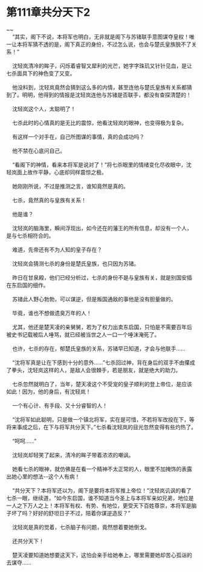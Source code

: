 # 第111章共分天下2
~~<br>&nbsp;&nbsp;&nbsp;&nbsp;“其实，阁下不说，本将军也明白，无非就是阁下与苏锗联手意图谋夺皇权！唯一让本将军猜不透的是，阁下真正的身份，不过怎么说，也会与楚氏皇族脱不了关系！”<br><br>&nbsp;&nbsp;&nbsp;&nbsp;沈轻岚清冷的眸子，闪烁着睿智又犀利的光芒，她字字珠玑又针针见血，是让七杀面具下的神色变了又变。<br><br>&nbsp;&nbsp;&nbsp;&nbsp;他没料到，沈轻岚竟然会猜到这么多的内情，甚至连他与楚氏皇族有关系都猜到了。明明，他得到的情报是沈轻岚连他与苏锗是否联手，都没有查探清楚的！<br><br>&nbsp;&nbsp;&nbsp;&nbsp;沈轻岚这个人，太聪明了！<br><br>&nbsp;&nbsp;&nbsp;&nbsp;七杀此时的心情真的是无比的震惊，他看沈轻岚的眼神，也变得极为复杂。<br><br>&nbsp;&nbsp;&nbsp;&nbsp;有这样一个对手在，自己所图谋的事情，真的会成功吗？<br><br>&nbsp;&nbsp;&nbsp;&nbsp;他不禁在心底问自己。<br><br>&nbsp;&nbsp;&nbsp;&nbsp;“看阁下的神情，看来本将军是说对了！”将七杀眼里的情绪变化尽收眼中，沈轻岚面上故作平静，心底却同样震惊之极。<br><br>&nbsp;&nbsp;&nbsp;&nbsp;她刚刚所说，不过是推测之言，谁知竟然是真的。<br><br>&nbsp;&nbsp;&nbsp;&nbsp;七杀，竟然真的与皇族有关系！<br><br>&nbsp;&nbsp;&nbsp;&nbsp;他是谁？<br><br>&nbsp;&nbsp;&nbsp;&nbsp;沈轻岚的脑海里，瞬间浮现出，如今还在的藩王的所有信息，却没有一个人，是与七杀相符合的。<br><br>&nbsp;&nbsp;&nbsp;&nbsp;难道，先帝还有不为人知的皇子存在？<br><br>&nbsp;&nbsp;&nbsp;&nbsp;沈轻岚会猜测七杀的身份是楚氏皇族，也只因为苏锗。<br><br>&nbsp;&nbsp;&nbsp;&nbsp;昨日在甘泉殿，他们已经分析过，七杀的身份不是与皇族有关，就是别国安插在东启国的细作。<br><br>&nbsp;&nbsp;&nbsp;&nbsp;苏锗此人野心勃勃，可以谋逆，但是叛国通敌的事他是没有胆量做的。<br><br>&nbsp;&nbsp;&nbsp;&nbsp;毕竟，谁也不想做遗臭万年的人！<br><br>&nbsp;&nbsp;&nbsp;&nbsp;尤其，他还是楚天凌的亲舅舅，若为了权力出卖东启国，只怕是不需要百年后被史书记载被后人唾骂，就已经被当世之人一口一个唾沫淹死了。<br><br>&nbsp;&nbsp;&nbsp;&nbsp;也许，七杀的存在，郁楚氏皇族的关系，苏锗早已知道，才会与他联手……<br><br>&nbsp;&nbsp;&nbsp;&nbsp;“沈将军真是让在下感到十分的意外……”七杀回过神，背在身后的双手不由攥成了拳头，沈轻岚这样的人，是敌人会很棘手，若是朋友，就是绝大的助力。<br><br>&nbsp;&nbsp;&nbsp;&nbsp;七杀忽然就明白了，当年，楚天凌这个不受宠的皇子顺利的登上帝位，是应该如此！因为，他的身后，有沈轻岚！<br><br>&nbsp;&nbsp;&nbsp;&nbsp;一个有心计、有手段、又十分睿智的人！<br><br>&nbsp;&nbsp;&nbsp;&nbsp;“沈将军如此聪明，只是做一个镇北将军，实在是可惜，不若将军改投在下，等将来事成之后，在下与将军共分天下。”七杀看沈轻岚的目光忽然变得有些灼热了。<br><br>&nbsp;&nbsp;&nbsp;&nbsp;“呵呵……”<br><br>&nbsp;&nbsp;&nbsp;&nbsp;沈轻岚却轻笑了起来，清冷的眸子带着浓浓的嘲讽。<br><br>&nbsp;&nbsp;&nbsp;&nbsp;她看七杀的眼神，就仿佛是在看一个精神不太正常的人，眼里不加掩饰的表露出她心里的想法--这个人有病！<br><br>&nbsp;&nbsp;&nbsp;&nbsp;“共分天下？本将军还以为，阁下是要将本将军推上帝位！”沈轻岚讥讽的看了七杀一眼，继续道，“如今东启国，谁不知道当今圣上与本将军亲如兄弟，地位是一人之下万人之上！本将军有权、有势、有地位，更受天下百姓尊崇，本将军是脑子坏了吗？好好的舒坦日子不过，陪着你谋逆造反？”<br><br>&nbsp;&nbsp;&nbsp;&nbsp;沈轻岚是真的觉着，七杀脑子有问题，竟然想着要她倒戈。<br><br>&nbsp;&nbsp;&nbsp;&nbsp;还共分天下！<br><br>&nbsp;&nbsp;&nbsp;&nbsp;楚天凌要知道她想要这天下，这怕会亲手给她奉上，哪里需要她却苦心孤诣的去谋夺……<br><br>
                    

<script>_fwqdsqadxfw()</script>
<div><script>_dfwf1dw();</script></div>
<div><script>_dfwf1agdw();</script></div>
                
